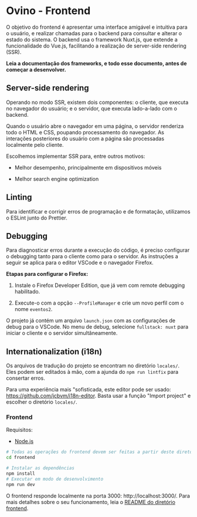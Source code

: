 # Ovino - Frontend

O objetivo do frontend é apresentar uma interface amigável e intuitiva para o usuário, e realizar chamadas para o backend para consultar e alterar o estado do sistema. O backend usa o framework Nuxt.js, que extende a funcionalidade do Vue.js, facilitando a realização de server-side rendering (SSR).

**Leia a documentação dos frameworks, e todo esse documento, antes de começar a desenvolver.**

## Server-side rendering

Operando no modo SSR, existem dois componentes: o cliente, que executa no navegador do usuário; e o servidor, que executa lado-a-lado com o backend.

Quando o usuário abre o navegador em uma página, o servidor renderiza todo o HTML e CSS, poupando processamento do navegador. As interações posteriores do usuário com a página são processadas localmente pelo cliente.

Escolhemos implementar SSR para, entre outros motivos:

* Melhor desempenho, principalmente em dispositivos móveis

* Melhor search engine optimization

## Linting

Para identificar e corrigir erros de programação e de formatação, utilizamos o ESLint junto do Prettier.

## Debugging

Para diagnosticar erros durante a execução do código, é preciso configurar o debugging tanto para o cliente como para o servidor. As instruções a seguir se aplica para o editor VSCode e o navegador Firefox.

**Etapas para configurar o Firefox:**

1. Instale o Firefox Developer Edition, que já vem com remote debugging habilitado.

2. Execute-o com a opção `--ProfileManager` e crie um novo perfil com o nome `eventos2`.

O projeto já contém um arquivo `launch.json` com as configurações de debug para o VSCode. No menu de debug, selecione `fullstack: nuxt` para iniciar o cliente e o servidor simultâneamente.

## Internationalization (i18n)

Os arquivos de tradução do projeto se encontram no diretório `locales/`. Eles podem ser editados à mão, com a ajunda do `npm run lintfix` para consertar erros.

Para uma experiência mais "sofisticada, este editor pode ser usado: https://github.com/jcbvm/i18n-editor. Basta usar a função "Import project" e escolher o diretório `locales/`.


### Frontend

Requisitos:

* [Node.js](https://nodejs.org/)

```sh
# Todas as operações do frontend devem ser feitas a partir deste diretório
cd frontend

# Instalar as dependências
npm install
# Executar em modo de desenvolvimento
npm run dev
```

O frontend responde localmente na porta 3000: http://localhost:3000/. Para mais detalhes sobre o seu funcionamento, leia o [README do diretório frontend](frontend/README.md).
